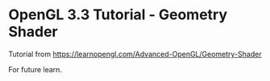 # OpenGL 3.3 Tutorial - Geometry Shader

Tutorial from https://learnopengl.com/Advanced-OpenGL/Geometry-Shader

For future learn.
